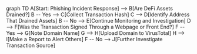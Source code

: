 graph TD
    A[Start: Phishing Incident Response] --> B[Are DeFi Assets Drained?]
    B -- Yes --> C[Collect Transaction Hash]
    C --> D[Identify Address That Drained Assets]
    B -- No --> E[Continue Monitoring and Investigation]
    D --> F[Was the Transaction Signed Through a Webpage or Front End?]
    F -- Yes --> G[Note Domain Name]
    G --> H[Upload Domain to VirusTotal]
    H --> I[Make a Report to Alert Others]
    F -- No --> J[Further Investigate Transaction Source]
